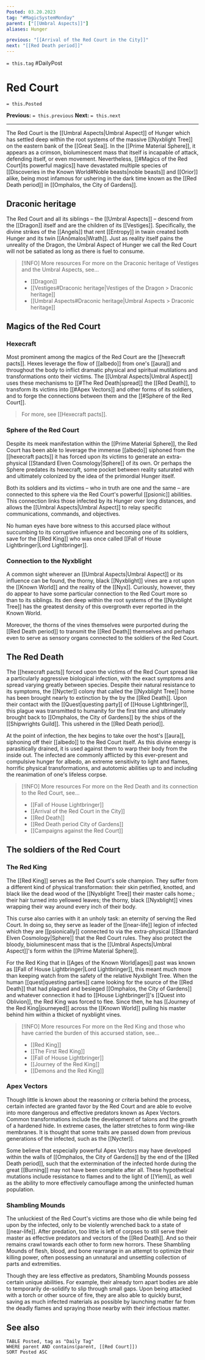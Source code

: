 ```yaml
---
Posted: 03.20.2023
tag: "#MagicSystemMonday"
parent: ["[[Umbral Aspects]]"]
aliases: Hunger

previous: "[[Arrival of the Red Court in the City]]"
next: "[[Red Death period]]"
---
```

`= this.tag` #DailyPost 
# Red Court
`= this.Posted`

**Previous:** `= this.previous`
**Next:** `= this.next`

---

The Red Court is the [[Umbral Aspects|Umbral Aspect]] of Hunger which has settled deep within the root systems of the massive [[Nyxblight Tree]] on the eastern bank of the [[Great Sea]]. In the [[Prime Material Sphere]], it appears as a crimson, bioluminescent mass that itself is incapable of attack, defending itself, or even movement. Nevertheless, [[#Magics of the Red Court|its powerful magics]] have devastated multiple species of [[Discoveries in the Known World#Noble beasts|noble beasts]] and [[Orior]] alike, being most infamous for ushering in the dark time known as the [[Red Death period]] in [[Omphalos, the City of Gardens]].

## Draconic heritage

The Red Court and all its siblings – the [[Umbral Aspects]] – descend from the [[Dragon]] itself and are the children of its [[Vestiges]]. Specifically, the divine strikes of the [[Angels]] that rent [[Entropy]] in twain created both Hunger and its twin [[Anōmalos|Wrath]]. Just as reality itself pains the unreality of the Dragon, the Umbral Aspect of Hunger we call the Red Court will not be satiated as long as there is fuel to consume.

> [!INFO] More resources
> For more on the Draconic heritage of Vestiges and the Umbral Aspects, see...
> - [[Dragon]]
> - [[Vestiges#Draconic heritage|Vestiges of the Dragon > Draconic heritage]]
> - [[Umbral Aspects#Draconic heritage|Umbral Aspects > Draconic heritage]]

## Magics of the Red Court

### Hexecraft

Most prominent among the magics of the Red Court are the [[hexecraft pacts]]. Hexes leverage the flow of [[albedo]] from one's [[aura]] and throughout the body to inflict dramatic physical and spiritual mutilations and transformations onto their victims. The [[Umbral Aspects|Umbral Aspect]] uses these mechanisms to [[#The Red Death|spread]] the [[Red Death]], to transform its victims into [[#Apex Vectors]] and other forms of its soldiers, and to forge the connections between them and the [[#Sphere of the Red Court]].

> For more, see [[Hexecraft pacts]].

### Sphere of the Red Court

Despite its meek manifestation within the [[Prime Material Sphere]], the Red Court has been able to leverage the immense [[albedo]] siphoned from the [[hexecraft pacts]] it has forced upon its victims to generate an extra-physical [[Standard Elven Cosmology|Sphere]] of its own. Or perhaps the Sphere predates its hexecraft, some pocket between reality saturated with and ultimately colonized by the idea of the primordial Hunger itself.

Both its soldiers and its victims – who in truth are one and the same – are connected to this sphere via the Red Court's powerful [[psionic]] abilities. This connection links those infected by its Hunger over long distances, and allows the [[Umbral Aspects|Umbral Aspect]] to relay specific communications, commands, and objectives.

No human eyes have bore witness to this accursed place without succumbing to its corruptive influence and becoming one of its soldiers, save for the [[Red King]] who was once called [[Fall of House Lightbringer|Lord Lightbringer]].

### Connection to the Nyxblight

A common sight wherever an [[Umbral Aspects|Umbral Aspect]] or its influence can be found, the thorny, black [[Nyxblight]] vines are a rot upon the [[Known World]] and the reality of the [[Nyx]]. Curiously, however, they do appear to have some particular connection to the Red Court more so than to its siblings. Its den deep within the root systems of the [[Nyxblight Tree]] has the greatest density of this overgrowth ever reported in the Known World.

Moreover, the thorns of the vines themselves were purported during the [[Red Death period]] to transmit the [[Red Death]] themselves and perhaps even to serve as sensory organs connected to the soldiers of the Red Court.

## The Red Death

The [[hexecraft pacts]] forced upon the victims of the Red Court spread like a particularly aggressive biological infection, with the exact symptoms and spread varying greatly between species. Despite their natural resistance to its symptoms, the [[Nycter]] colony that called the [[Nyxblight Tree]] home has been brought nearly to extinction by the by the [[Red Death]]. Upon their contact with the [[Quest|questing party]] of [[House Lightbringer]], this plague was transmitted to humanity for the first time and ultimately brought back to [[Omphalos, the City of Gardens]] by the ships of the [[Shipwrights Guild]]. This ushered in the [[Red Death period]].

At the point of infection, the hex begins to take over the host's [[aura]], siphoning off their [[albedo]] to the Red Court itself. As this divine energy is parasitically drained, it is used against them to warp their body from the inside out. The infected are commonly afflicted by this ever-present and compulsive hunger for albedo, an extreme sensitivity to light and flames, horrific physical transformations, and autotomic abilities up to and including the reanimation of one's lifeless corpse.

> [!INFO] More resources
> For more on the Red Death and its connection to the Red Court, see...
> - [[Fall of House Lightbringer]]
> - [[Arrival of the Red Court in the City]]
> - [[Red Death]]
> - [[Red Death period City of Gardens]]
> - [[Campaigns against the Red Court]]

## The soldiers of the Red Court

### The Red King

The [[Red King]] serves as the Red Court's sole champion. They suffer from a different kind of physical transformation: their skin petrified, knotted, and black like the dead wood of the [[Nyxblight Tree]] their master calls home.; their hair turned into yellowed leaves; the thorny, black [[Nyxblight]] vines wrapping their way around every inch of their body.

This curse also carries with it an unholy task: an eternity of serving the Red Court. In doing so, they serve as leader of the [[near-life]] legion of infected which they are [[psionically]] connected to via the extra-physical [[Standard Elven Cosmology|Sphere]] that the Red Court rules. They also protect the bloody, bioluminescent mass that is the [[Umbral Aspects|Umbral Aspect]]'s form within the [[Prime Material Sphere]].

For the Red King that in [[Ages of the Known World|ages]] past was known as [[Fall of House Lightbringer|Lord Lightbringer]], this meant much more than keeping watch from the safety of the relative Nyxblight Tree. When the human [[quest|questing parties]] came looking for the source of the [[Red Death]] that had plagued and besieged [[Omphalos, the City of Gardens]] and whatever connection it had to [[House Lightbringer]]'s [[Quest into Oblivion]], the Red King was forced to flee. Since then, he has [[Journey of the Red King|journeyed]] across the [[Known World]] pulling his master behind him within a thicket of nyxblight vines.

> [!INFO] More resources
> For more on the Red King and those who have carried the burden of this accursed station, see...
> - [[Red King]]
> - [[The First Red King]]
> - [[Fall of House Lightbringer]]
> - [[Journey of the Red King]]
> - [[Demons and the Red King]]

### Apex Vectors

Though little is known about the reasoning or criteria behind the process, certain infected are granted favor by the Red Court and are able to evolve into more dangerous and effective predators known as Apex Vectors. Common transformations include the development of talons and the growth of a hardened hide. In extreme cases, the latter stretches to form wing-like membranes. It is thought that some traits are passed down from previous generations of the infected, such as the [[Nycter]].

Some believe that especially powerful Apex Vectors may have developed within the walls of [[Omphalos, the City of Gardens]] by the end of the [[Red Death period]], such that the extermination of the infected horde during the great [[Burning]] may not have been complete after all. These hypothetical mutations include resistance to flames and to the light of [[Ylem]], as well as the ability to more effectively camouflage among the uninfected human population.

### Shambling Mounds

The unluckiest of the Red Court's victims are those who die while being fed upon by the infected, only to be violently wrenched back to a state of [[near-life]]. After predation, too little is left of corpses to still serve their master as effective predators and vectors of the [[Red Death]]. And so their remains crawl towards each other to form new horrors. These Shambling Mounds of flesh, blood, and bone rearrange in an attempt to optimize their killing power, often possessing an unnatural and unsettling collection of parts and extremities.

Though they are less effective as predators, Shambling Mounds possess certain unique abilities. For example, their already torn apart bodies are able to temporarily de-solidify to slip through small gaps. Upon being attacked with a torch or other source of fire, they are also able to quickly burst, saving as much infected materials as possible by launching matter far from the deadly flames and spraying those nearby with their infectious matter.

## See also
```dataview
TABLE Posted, tag as "Daily Tag"
WHERE parent AND contains(parent, [[Red Court]])
SORT Posted ASC
```

